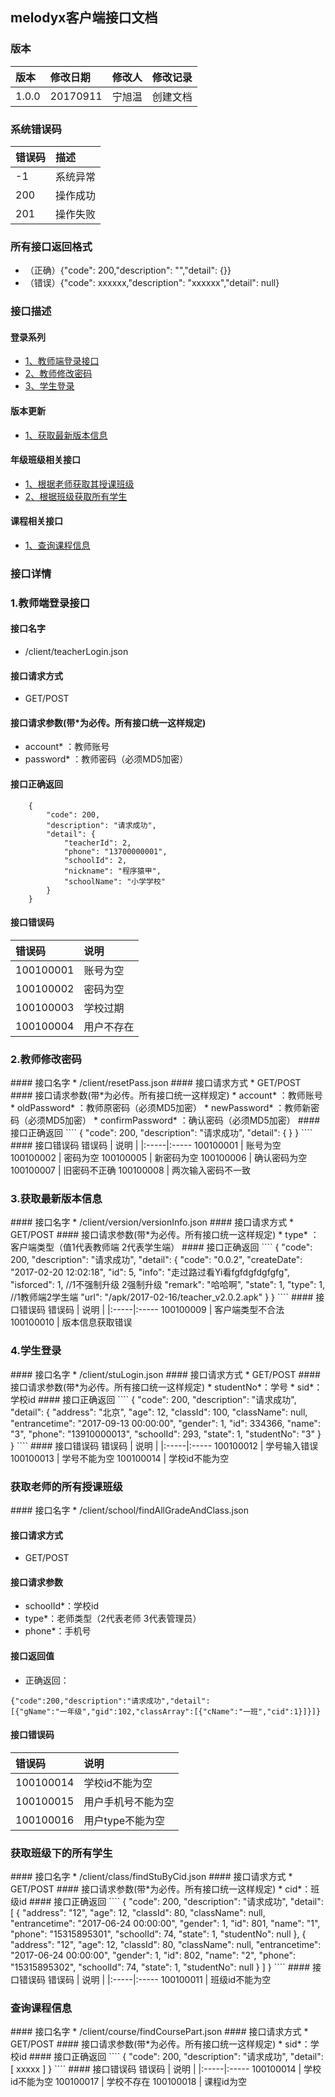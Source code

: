 
## melodyx客户端接口文档

### 版本
版本        | 修改日期		| 修改人  | 修改记录
:---------- |:-------------|:-----|:--------
1.0.0    | 20170911 | 宁旭温 | 创建文档

### 系统错误码
|错误码 | 描述 |
:--------|:-------|
-1 | 系统异常|
200 | 操作成功|
201 | 操作失败|

### 所有接口返回格式
* （正确）{"code": 200,"description": "","detail": {}}
* （错误）{"code": xxxxxx,"description": "xxxxxx","detail": null}

### 接口描述
#### 登录系列
* [1、教师端登录接口](#1) 
* [2、教师修改密码](#2)
* [3、学生登录](#4)
#### 版本更新
* [1、获取最新版本信息](#3)
#### 年级班级相关接口
* [1、根据老师获取其授课班级](#5)
* [2、根据班级获取所有学生](#6)
#### 课程相关接口
* [1、查询课程信息](#7)



### 接口详情

<h3 id="1">1.教师端登录接口</h3>

#### 接口名字
* /client/teacherLogin.json

#### 接口请求方式
* GET/POST

#### 接口请求参数(带*为必传。所有接口统一这样规定)
* account* ：教师账号
* password* ：教师密码（必须MD5加密）

#### 接口正确返回
````
    {
        "code": 200,
        "description": "请求成功",
        "detail": {
            "teacherId": 2,
            "phone": "13700000001",
            "schoolId": 2,
            "nickname": "程序猿甲",
            "schoolName": "小学学校"
        }
    }
````

#### 接口错误码
错误码 | 说明 |
|:-----|:-----
100100001 | 账号为空
100100002 | 密码为空
100100003 | 学校过期
100100004 | 用户不存在

<h3 id="2">2.教师修改密码</h3>
#### 接口名字
* /client/resetPass.json
#### 接口请求方式
* GET/POST
#### 接口请求参数(带*为必传。所有接口统一这样规定)
* account* ：教师账号
* oldPassword* ：教师原密码（必须MD5加密）
* newPassword* ：教师新密码（必须MD5加密）
* confirmPassword* ：确认密码（必须MD5加密）
#### 接口正确返回
````
    {
        "code": 200,
        "description": "请求成功",
        "detail": {
        }
    }
````
#### 接口错误码
错误码 | 说明 |
|:-----|:-----
100100001 | 账号为空
100100002 | 密码为空
100100005 | 新密码为空
100100006 | 确认密码为空
100100007 | 旧密码不正确
100100008 | 两次输入密码不一致

<h3 id="3">3.获取最新版本信息</h3>
#### 接口名字
* /client/version/versionInfo.json
#### 接口请求方式
* GET/POST
#### 接口请求参数(带*为必传。所有接口统一这样规定)
* type* ：客户端类型（值1代表教师端 2代表学生端）
#### 接口正确返回
````
    {
      "code": 200,
      "description": "请求成功",
      "detail": {
        "code": "0.0.2",
        "createDate": "2017-02-20 12:02:18",
        "id": 5,
        "info": "走过路过看Yi看fgfdgfdgfgfg",
        "isforced": 1,  //1不强制升级 2强制升级
        "remark": "哈哈啊",
        "state": 1,
        "type": 1,   //1教师端2学生端
        "url": "/apk/2017-02-16/teacher_v2.0.2.apk"
      }
    }
````
#### 接口错误码
错误码 | 说明 |
|:-----|:-----
100100009 | 客户端类型不合法
100100010 | 版本信息获取错误

<h3 id="4">4.学生登录</h3>
#### 接口名字
* /client/stuLogin.json
#### 接口请求方式
* GET/POST
#### 接口请求参数(带*为必传。所有接口统一这样规定)
* studentNo*：学号
* sid*：学校id
#### 接口正确返回
````
    {
        "code": 200,
        "description": "请求成功",
        "detail": {
            "address": "北京",
            "age": 12,
            "classId": 100,
            "className": null,
            "entrancetime": "2017-09-13 00:00:00",
            "gender": 1,
            "id": 334366,
            "name": "3",
            "phone": "13910000013",
            "schoolId": 293,
            "state": 1,
            "studentNo": "3"
        }
    }
````
#### 接口错误码
错误码 | 说明 |
|:-----|:-----
100100012 | 学号输入错误
100100013 | 学号不能为空
100100014 | 学校id不能为空


<h3 id="5">获取老师的所有授课班级</h3>
#### 接口名字
* /client/school/findAllGradeAndClass.json

#### 接口请求方式
* GET/POST

#### 接口请求参数
* schoolId*：学校id
* type*：老师类型（2代表老师 3代表管理员）
* phone*：手机号

#### 接口返回值
* 正确返回：
```
{"code":200,"description":"请求成功","detail":
[{"gName":"一年级","gid":102,"classArray":[{"cName":"一班","cid":1}]}]}
```

#### 接口错误码
错误码 | 说明 |
|:-----|:-----|
|100100014|学校id不能为空|
|100100015|用户手机号不能为空|
|100100016|用户type不能为空|

<h3 id="6">获取班级下的所有学生</h3>
#### 接口名字
* /client/class/findStuByCid.json
#### 接口请求方式
* GET/POST
#### 接口请求参数(带*为必传。所有接口统一这样规定)
* cid*：班级id
#### 接口正确返回
````
   {
       "code": 200,
       "description": "请求成功",
       "detail": [
           {
               "address": "12",
               "age": 12,
               "classId": 80,
               "className": null,
               "entrancetime": "2017-06-24 00:00:00",
               "gender": 1,
               "id": 801,
               "name": "1",
               "phone": "15315895301",
               "schoolId": 74,
               "state": 1,
               "studentNo": null
           },
           {
               "address": "12",
               "age": 12,
               "classId": 80,
               "className": null,
               "entrancetime": "2017-06-24 00:00:00",
               "gender": 1,
               "id": 802,
               "name": "2",
               "phone": "15315895302",
               "schoolId": 74,
               "state": 1,
               "studentNo": null
           }
       ]
   }
````
#### 接口错误码
错误码 | 说明 |
|:-----|:-----
100100011 | 班级id不能为空

<h3 id="7">查询课程信息</h3>
#### 接口名字
* /client/course/findCoursePart.json
#### 接口请求方式
* GET/POST
#### 接口请求参数(带*为必传。所有接口统一这样规定)
* sid*：学校id
#### 接口正确返回
````
   {
       "code": 200,
       "description": "请求成功",
       "detail": [
           xxxxx
       ]
   }
````
#### 接口错误码
错误码 | 说明 |
|:-----|:-----
100100014 | 学校id不能为空
100100017 | 学校不存在
100100018 | 课程id为空


